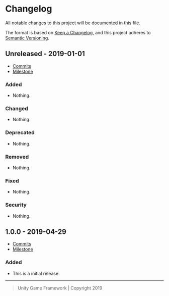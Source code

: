 # Changelog
All notable changes to this project will be documented in this file.

The format is based on [Keep a Changelog](https://keepachangelog.com/en/1.0.0/),
and this project adheres to [Semantic Versioning](https://semver.org/spec/v2.0.0.html).

## Unreleased - 2019-01-01
- [Commits](https://github.com/unity-game-framework/ugf-code-extensions/compare/0.0.0...0.0.0)
- [Milestone](https://github.com/unity-game-framework/ugf-code-extensions/milestone/0?closed=1)

### Added
- Nothing.

### Changed
- Nothing.

### Deprecated
- Nothing.

### Removed
- Nothing.

### Fixed
- Nothing.

### Security
- Nothing.

## 1.0.0 - 2019-04-29
- [Commits](https://github.com/unity-game-framework/ugf-code-extensions/compare/162064f...1.0.0)
- [Milestone](https://github.com/unity-game-framework/ugf-code-extensions/milestone/1?closed=1)

### Added
- This is a initial release.

---
> Unity Game Framework | Copyright 2019
